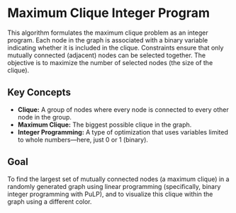 # Maximum Clique Integer Program

This algorithm formulates the maximum clique problem as an integer program. Each node in the graph is associated with a binary variable indicating whether it is included in the clique. Constraints ensure that only mutually connected (adjacent) nodes can be selected together. The objective is to maximize the number of selected nodes (the size of the clique).

## Key Concepts

- **Clique:** A group of nodes where every node is connected to every other node in the group.  
- **Maximum Clique:** The biggest possible clique in the graph.  
- **Integer Programming:** A type of optimization that uses variables limited to whole numbers—here, just 0 or 1 (binary).

## Goal

To find the largest set of mutually connected nodes (a maximum clique) in a randomly generated graph using linear programming (specifically, binary integer programming with PuLP), and to visualize this clique within the graph using a different color.